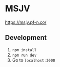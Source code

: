 # MSJV

https://msjv.pf-n.co/

## Development

  1. `npm install`
  2. `npm run dev`
  3. Go to `localhost:3000`
